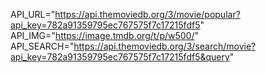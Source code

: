 API_URL="https://api.themoviedb.org/3/movie/popular?api_key=782a91359795ec767575f7c17215fdf5"
API_IMG="https://image.tmdb.org/t/p/w500/"
API_SEARCH="https://api.themoviedb.org/3/search/movie?api_key=782a91359795ec767575f7c17215fdf5&query"